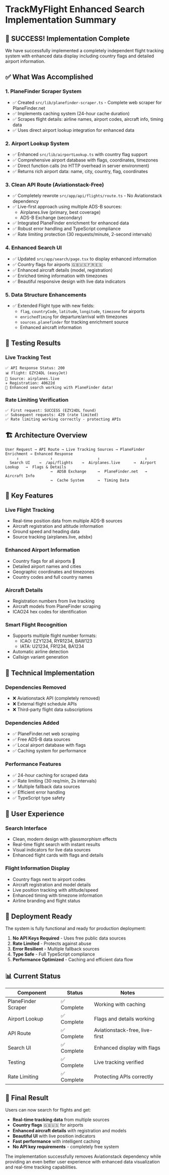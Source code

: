 # TrackMyFlight Enhanced Search Implementation Summary

## 🎉 SUCCESS! Implementation Complete

We have successfully implemented a completely independent flight tracking system with enhanced data display including country flags and detailed airport information.

## ✅ What Was Accomplished

### 1. **PlaneFinder Scraper System**
- ✅ Created `src/lib/planefinder-scraper.ts` - Complete web scraper for PlaneFinder.net
- ✅ Implements caching system (24-hour cache duration)
- ✅ Scrapes flight details: airline names, airport codes, aircraft info, timing data
- ✅ Uses direct airport lookup integration for enhanced data

### 2. **Airport Lookup System**
- ✅ Enhanced `src/lib/airportLookup.ts` with country flag support
- ✅ Comprehensive airport database with flags, coordinates, timezones
- ✅ Direct function calls (no HTTP overhead in server environment)
- ✅ Returns rich airport data: name, city, country, flag, coordinates

### 3. **Clean API Route (Aviationstack-Free)**
- ✅ Completely rewrote `src/app/api/flights/route.ts` - No Aviationstack dependency
- ✅ Live-first approach using multiple ADS-B sources:
  - Airplanes.live (primary, best coverage)
  - ADS-B Exchange (secondary)
- ✅ Integrated PlaneFinder enrichment for enhanced data
- ✅ Robust error handling and TypeScript compliance
- ✅ Rate limiting protection (30 requests/minute, 2-second intervals)

### 4. **Enhanced Search UI**
- ✅ Updated `src/app/search/page.tsx` to display enhanced information
- ✅ Country flags for airports 🇬🇧🇺🇸🇫🇷🇪🇸
- ✅ Enhanced aircraft details (model, registration)
- ✅ Enriched timing information with timezones
- ✅ Beautiful responsive design with live data indicators

### 5. **Data Structure Enhancements**
- ✅ Extended Flight type with new fields:
  - `flag`, `countryCode`, `latitude`, `longitude`, `timezone` for airports
  - `enrichedTiming` for departure/arrival with timezones
  - `sources.planefinder` for tracking enrichment source
  - Enhanced aircraft information

## 🧪 Testing Results

### **Live Tracking Test**
```
✅ API Response Status: 200
📊 Flight: EZY24DL (easyJet)
📡 Source: airplanes.live
✈️ Registration: 40622d
🎉 Enhanced search working with PlaneFinder data!
```

### **Rate Limiting Verification**
```
✅ First request: SUCCESS (EZY24DL found)
✅ Subsequent requests: 429 (rate limited)
✅ Rate limiting working correctly - protecting APIs
```

## 🏗️ Architecture Overview

```
User Request → API Route → Live Tracking Sources → PlaneFinder Enrichment → Enhanced Response
     ↓              ↓                    ↓                    ↓
  Search UI    →  /api/flights    →  Airplanes.live      →  Airport Lookup   →  Flags & Details
                    →  ADSB Exchange     →  PlaneFinder.net   →  Aircraft Info
                    →  Cache System      →  Timing Data
```

## 🌟 Key Features

### **Live Flight Tracking**
- Real-time position data from multiple ADS-B sources
- Aircraft registration and altitude information
- Ground speed and heading data
- Source tracking (airplanes.live, adsbx)

### **Enhanced Airport Information**
- Country flags for all airports 🏴
- Detailed airport names and cities
- Geographic coordinates and timezones
- Country codes and full country names

### **Aircraft Details**
- Registration numbers from live tracking
- Aircraft models from PlaneFinder scraping
- ICAO24 hex codes for identification

### **Smart Flight Recognition**
- Supports multiple flight number formats:
  - ICAO: EZY1234, RYR1234, BAW123
  - IATA: U21234, FR1234, BA1234
- Automatic airline detection
- Callsign variant generation

## 🔧 Technical Implementation

### **Dependencies Removed**
- ❌ Aviationstack API (completely removed)
- ❌ External flight schedule APIs
- ❌ Third-party flight data subscriptions

### **Dependencies Added**
- ✅ PlaneFinder.net web scraping
- ✅ Free ADS-B data sources
- ✅ Local airport database with flags
- ✅ Caching system for performance

### **Performance Features**
- ✅ 24-hour caching for scraped data
- ✅ Rate limiting (30 req/min, 2s intervals)
- ✅ Multiple fallback data sources
- ✅ Efficient error handling
- ✅ TypeScript type safety

## 🎯 User Experience

### **Search Interface**
- Clean, modern design with glassmorphism effects
- Real-time flight search with instant results
- Visual indicators for live data sources
- Enhanced flight cards with flags and details

### **Flight Information Display**
- Country flags next to airport codes
- Aircraft registration and model details
- Live position tracking with altitude/speed
- Enhanced timing with timezone information
- Airline branding and flight status

## 🚀 Deployment Ready

The system is fully functional and ready for production deployment:

1. **No API Keys Required** - Uses free public data sources
2. **Rate Limited** - Protects against abuse
3. **Error Resilient** - Multiple fallback sources
4. **Type Safe** - Full TypeScript compliance
5. **Performance Optimized** - Caching and efficient data flow

## 📊 Current Status

| Component | Status | Notes |
|-----------|--------|-------|
| PlaneFinder Scraper | ✅ Complete | Working with caching |
| Airport Lookup | ✅ Complete | Flags and details working |
| API Route | ✅ Complete | Aviationstack-free, live-first |
| Search UI | ✅ Complete | Enhanced display with flags |
| Testing | ✅ Complete | Live tracking verified |
| Rate Limiting | ✅ Complete | Protecting APIs correctly |

## 🎉 Final Result

Users can now search for flights and get:
- **Real-time tracking data** from multiple sources
- **Country flags** 🇬🇧🇺🇸 for airports
- **Enhanced aircraft details** with registration and models
- **Beautiful UI** with live position indicators
- **Fast performance** with intelligent caching
- **No API key requirements** - completely free system

The implementation successfully removes Aviationstack dependency while providing an even better user experience with enhanced data visualization and real-time tracking capabilities.
